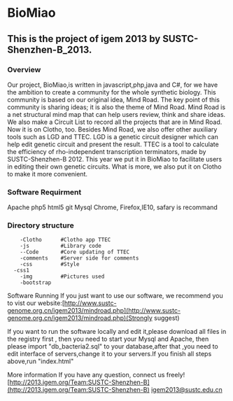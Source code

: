 BioMiao
=======
This is the project of igem 2013 by SUSTC-Shenzhen-B_2013.
----------------------------------------------------------
### Overview

Our project, BioMiao,is written in javascript,php,java and C#, for we have the ambition to create a community for the whole synthetic biology. This community is based on our original idea, Mind Road. The key point of this community is sharing ideas; it is also the theme of Mind Road. Mind Road is a net structural mind map that can help users review, think and share ideas. We also make a Circuit List to record all the projects that are in Mind Road. Now it is on Clotho, too. Besides Mind Road, we also offer other auxiliary tools such as LGD and TTEC. LGD is a genetic circuit designer which can help edit genetic circuit and present the result. TTEC is a tool to calculate the efficiency of rho-independent transcription terminators, made by SUSTC-Shenzhen-B 2012. This year we put it in BioMiao to facilitate users in editing their own genetic circuits. What is more, we also put it on Clotho to make it more convenient.

### Software Requirment
Apache
php5
html5
git
Mysql
Chrome, Firefox,IE10, safary is recommand

### Directory structure
		-Clotho      #Clotho app TTEC
		-js          #Library code
		--Code       #Core updating of TTEC
		-comments    #Server side for comments
		-css         #Style
	  -css1        
		-img         #Pictures used
		-bootstrap


Software Running
If you just want to use our software, we recommend you to vist our website:[http://www.sustc-genome.org.cn/igem2013/mindroad.php](http://www.sustc-genome.org.cn/igem2013/mindroad.php)(Strongly suggest)

If you want to run the software locally and edit it,please download  all files in the registry first , then you need to start your Mysql and Apache,
then please import "db_bacteria2.sql" to your database,after that ,you need to edit interface of servers,change it to your servers.If you finish all steps above,run "index.html"

More information
If you have any question, connect us freely!
[http://2013.igem.org/Team:SUSTC-Shenzhen-B](http://2013.igem.org/Team:SUSTC-Shenzhen-B)
igem2013@sustc.edu.cn

